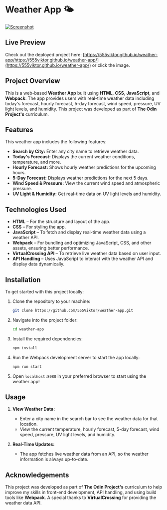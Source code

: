 # Weather App 🌤️

[![Screenshot](src/assets/weather-app-preview.jpg)](https://555viktor.github.io/weather-app/)

## Live Preview  
Check out the deployed project here: [https://555viktor.github.io/weather-app/https://555viktor.github.io/weather-app/](https://555viktor.github.io/weather-app/) or click the image.

## Project Overview  
This is a web-based **Weather App** built using **HTML**, **CSS**, **JavaScript**, and **Webpack**. The app provides users with real-time weather data including today's forecast, hourly forecast, 5-day forecast, wind speed, pressure, UV light levels, and humidity. This project was developed as part of **The Odin Project's** curriculum.

## Features  
This weather app includes the following features:
- **Search by City:** Enter any city name to retrieve weather data.
- **Today's Forecast:** Displays the current weather conditions, temperature, and more.
- **Hourly Forecast:** Shows hourly weather predictions for the upcoming hours.
- **5-Day Forecast:** Displays weather predictions for the next 5 days.
- **Wind Speed & Pressure:** View the current wind speed and atmospheric pressure.
- **UV Light & Humidity:** Get real-time data on UV light levels and humidity.

## Technologies Used  
- **HTML** – For the structure and layout of the app.
- **CSS** – For styling the app.
- **JavaScript** – To fetch and display real-time weather data using a weather API.
- **Webpack** – For bundling and optimizing JavaScript, CSS, and other assets, ensuring better performance.
- **VirtualCrossing API** – To retrieve live weather data based on user input.
- **API Handling** – Uses JavaScript to interact with the weather API and display data dynamically.

## Installation  
To get started with this project locally:

1. Clone the repository to your machine:
   ```bash
   git clone https://github.com/555Viktor/weather-app.git
   ```

2. Navigate into the project folder:
   ```bash
   cd weather-app
   ```

3. Install the required dependencies:
   ```bash
   npm install
   ```

4. Run the Webpack development server to start the app locally:
   ```bash
   npm run start
   ```

5. Open `localhost:8080` in your preferred browser to start using the weather app!

## Usage  

1. **View Weather Data:**  
   - Enter a city name in the search bar to see the weather data for that location.  
   - View the current temperature, hourly forecast, 5-day forecast, wind speed, pressure, UV light levels, and humidity.

2. **Real-Time Updates:**  
   - The app fetches live weather data from an API, so the weather information is always up-to-date.

## Acknowledgements  
This project was developed as part of **The Odin Project's** curriculum to help improve my skills in front-end development, API handling, and using build tools like **Webpack**. A special thanks to **VirtualCrossing** for providing the weather data API.

